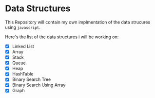 # Data Structures

This Repository will contain my own implmentation of the data strucures using `javascript`. 

Here's the list of the data structures i will be working on:
- [x] Linked List 
- [x] Array
- [x] Stack
- [x] Queue
- [x] Heap
- [x] HashTable
- [x] Binary Search Tree
- [x] Binary Search Using Array
- [x] Graph
